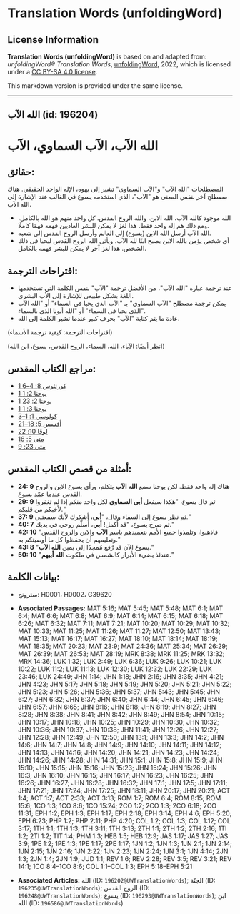 # Translation Words (unfoldingWord)

## License Information

**Translation Words (unfoldingWord)** is based on and adapted from: _unfoldingWord® Translation Words_, [unfoldingWord](https://unfoldingword.org/utw), 2022, which is licensed under a [CC BY-SA 4.0 license](https://creativecommons.org/licenses/by-sa/4.0/legalcode.en).

This markdown version is provided under the same license.



--------------------------------

## الله الآب (id: 196204)

الله الآب، الآب السماوي، الآب
=============================

حقائق:
------

المصطلحات "الله الآب" و"الآب السماوي" تشير إلى يهوه، الإله الواحد الحقيقي. هناك مصطلح آخر بنفس المعنى هو "الآب"، الذي استخدمه يسوع في الغالب عند الإشارة إلى الله الآب.

* الله موجود كالله الآب، الله الابن، والله الروح القدس. كل واحد منهم هو الله بالكامل، ومع ذلك هم إله واحد فقط. هذا لغز لا يمكن للبشر العاديين فهمه فهمًا كاملًا.
* الله الآب أرسل الله الابن (يسوع) إلى العالم وأرسل الروح القدس إلى شعبه.
* أي شخص يؤمن بالله الابن يصبح ابنًا لله الآب، ويأتي الله الروح القدس ليحيا في ذلك الشخص. هذا لغز آخر لا يمكن للبشر فهمه بالكامل.

اقتراحات الترجمة:
-----------------

* عند ترجمة عبارة "الله الآب"، من الأفضل ترجمة "الآب" بنفس الكلمة التي تستخدمها اللغة بشكل طبيعي للإشارة إلى الأب البشري.
* يمكن ترجمة مصطلح "الآب السماوي" بـ "الآب الذي يحيا في السماء" أو "الله الآب الذي يحيا في السماء" أو "الله أبونا الذي بالسماء".
* عادة ما يتم كتابة "الآب" بحرف كبير عندما تشير الكلمة إلى الله.

(اقتراحات الترجمة: كيفية ترجمة الأسماء)

(انظر أيضًا: الآباء، الله، السماء، الروح القدس، يسوع، ابن الله)

مراجع الكتاب المقدس:
--------------------

* [1 كورنثوس 8: 4–6](https://ref.ly/1Cor8:4-1Cor8:6)
* [1 يوحنا 2: 1](https://ref.ly/1John2:1)
* [1 يوحنا 2: 23](https://ref.ly/1John2:23)
* [1 يوحنا 3: 1](https://ref.ly/1John3:1)
* [كولوسي 1: 1–3](https://ref.ly/Col1:1-Col1:3)
* [أفسس 5: 18–21](https://ref.ly/Eph5:18-Eph5:21)
* [لوقا 10: 22](https://ref.ly/Luke10:22)
* [متى 5: 16](https://ref.ly/Matt5:16)
* [متى 23: 9](https://ref.ly/Matt23:9)

أمثلة من قصص الكتاب المقدس:
---------------------------

* **24: 9** هناك إله واحد فقط. لكن يوحنا سمع **الله الآب** يتكلم، ورأى يسوع الابن والروح القدس عندما عمّد يسوع.
* **29: 9** ثم قال يسوع، "هكذا سيفعل **أبي السماوي** لكل واحد منكم إذا لم تغفروا لأخيكم من قلبكم."
* **37: 9** ثم نظر يسوع إلى السماء وقال، "**أبي**، أشكرك لأنك سمعتني."
* **40: 7** ثم صرخ يسوع، "قد أُكمل! **أبي**، أُسلّم روحي في يديك."
* **42: 10** "فاذهبوا، وتلمذوا جميع الأمم بتعميدهم باسم **الآب** والابن والروح القدس وتعليمهم أن يحفظوا كل ما أوصيتكم به."
* **43: 8** "يسوع الآن قد رٌفع مُمجدًا إلى يمين **الله الآب**."
* **50: 10** "عندئذ يضيء الأبرار كالشمس في ملكوت **الله أبيهم**."

بيانات الكلمة:
--------------

* سترونج: H0001، H0002، G39620

* **Associated Passages:** MAT 5:16; MAT 5:45; MAT 5:48; MAT 6:1; MAT 6:4; MAT 6:6; MAT 6:8; MAT 6:9; MAT 6:14; MAT 6:15; MAT 6:18; MAT 6:26; MAT 6:32; MAT 7:11; MAT 7:21; MAT 10:20; MAT 10:29; MAT 10:32; MAT 10:33; MAT 11:25; MAT 11:26; MAT 11:27; MAT 12:50; MAT 13:43; MAT 15:13; MAT 16:17; MAT 16:27; MAT 18:10; MAT 18:14; MAT 18:19; MAT 18:35; MAT 20:23; MAT 23:9; MAT 24:36; MAT 25:34; MAT 26:29; MAT 26:39; MAT 26:53; MAT 28:19; MRK 8:38; MRK 11:25; MRK 13:32; MRK 14:36; LUK 1:32; LUK 2:49; LUK 6:36; LUK 9:26; LUK 10:21; LUK 10:22; LUK 11:2; LUK 11:13; LUK 12:30; LUK 12:32; LUK 22:29; LUK 23:46; LUK 24:49; JHN 1:14; JHN 1:18; JHN 2:16; JHN 3:35; JHN 4:21; JHN 4:23; JHN 5:17; JHN 5:18; JHN 5:19; JHN 5:20; JHN 5:21; JHN 5:22; JHN 5:23; JHN 5:26; JHN 5:36; JHN 5:37; JHN 5:43; JHN 5:45; JHN 6:27; JHN 6:32; JHN 6:37; JHN 6:40; JHN 6:44; JHN 6:45; JHN 6:46; JHN 6:57; JHN 6:65; JHN 8:16; JHN 8:18; JHN 8:19; JHN 8:27; JHN 8:28; JHN 8:38; JHN 8:41; JHN 8:42; JHN 8:49; JHN 8:54; JHN 10:15; JHN 10:17; JHN 10:18; JHN 10:25; JHN 10:29; JHN 10:30; JHN 10:32; JHN 10:36; JHN 10:37; JHN 10:38; JHN 11:41; JHN 12:26; JHN 12:27; JHN 12:28; JHN 12:49; JHN 12:50; JHN 13:1; JHN 13:3; JHN 14:2; JHN 14:6; JHN 14:7; JHN 14:8; JHN 14:9; JHN 14:10; JHN 14:11; JHN 14:12; JHN 14:13; JHN 14:16; JHN 14:20; JHN 14:21; JHN 14:23; JHN 14:24; JHN 14:26; JHN 14:28; JHN 14:31; JHN 15:1; JHN 15:8; JHN 15:9; JHN 15:10; JHN 15:15; JHN 15:16; JHN 15:23; JHN 15:24; JHN 15:26; JHN 16:3; JHN 16:10; JHN 16:15; JHN 16:17; JHN 16:23; JHN 16:25; JHN 16:26; JHN 16:27; JHN 16:28; JHN 16:32; JHN 17:1; JHN 17:5; JHN 17:11; JHN 17:21; JHN 17:24; JHN 17:25; JHN 18:11; JHN 20:17; JHN 20:21; ACT 1:4; ACT 1:7; ACT 2:33; ACT 3:13; ROM 1:7; ROM 6:4; ROM 8:15; ROM 15:6; 1CO 1:3; 1CO 8:6; 1CO 15:24; 2CO 1:2; 2CO 1:3; 2CO 6:18; 2CO 11:31; EPH 1:2; EPH 1:3; EPH 1:17; EPH 2:18; EPH 3:14; EPH 4:6; EPH 5:20; EPH 6:23; PHP 1:2; PHP 2:11; PHP 4:20; COL 1:2; COL 1:3; COL 1:12; COL 3:17; 1TH 1:1; 1TH 1:3; 1TH 3:11; 1TH 3:13; 2TH 1:1; 2TH 1:2; 2TH 2:16; 1TI 1:2; 2TI 1:2; TIT 1:4; PHM 1:3; HEB 1:5; HEB 12:9; JAS 1:17; JAS 1:27; JAS 3:9; 1PE 1:2; 1PE 1:3; 1PE 1:17; 2PE 1:17; 1JN 1:2; 1JN 1:3; 1JN 2:1; 1JN 2:14; 1JN 2:15; 1JN 2:16; 1JN 2:22; 1JN 2:23; 1JN 2:24; 1JN 3:1; 1JN 4:14; 2JN 1:3; 2JN 1:4; 2JN 1:9; JUD 1:1; REV 1:6; REV 2:28; REV 3:5; REV 3:21; REV 14:1; 1CO 8:4–1CO 8:6; COL 1:1–COL 1:3; EPH 5:18–EPH 5:21
* **Associated Articles:** الله (ID: `196202@UWTranslationWords`); الجنّة (ID: `196235@UWTranslationWords`); الروح القدس (ID: `196248@UWTranslationWords`); يسوع (ID: `196293@UWTranslationWords`); ابن الله (ID: `196586@UWTranslationWords`)

